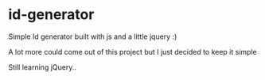 # id-generator
Simple Id generator built with js and a little jquery :)

A lot more could come out of this project but I just decided to keep it simple 

Still learning jQuery..
